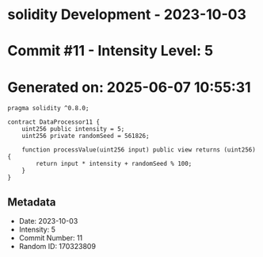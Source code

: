 ﻿# solidity Development - 2023-10-03
# Commit #11 - Intensity Level: 5
# Generated on: 2025-06-07 10:55:31
```solidity
pragma solidity ^0.8.0;

contract DataProcessor11 {
    uint256 public intensity = 5;
    uint256 private randomSeed = 561826;

    function processValue(uint256 input) public view returns (uint256) {
        return input * intensity + randomSeed % 100;
    }
}
```
## Metadata
- Date: 2023-10-03
- Intensity: 5
- Commit Number: 11
- Random ID: 170323809
